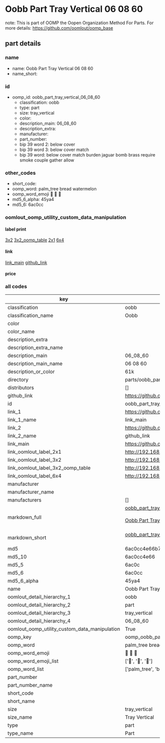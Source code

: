 # Oobb Part Tray Vertical 06 08 60  

note: This is part of OOMP the Oopen Organization Method For Parts. For more details: https://github.com/oomlout/oomp_base

##  part details





### name
* name: Oobb Part Tray Vertical 06 08 60
* name_short: 
### id
* oomp_id: oobb_part_tray_vertical_06_08_60
  * classification: oobb
  * type: part
  * size: tray_vertical
  * color: 
  * description_main: 06_08_60
  * description_extra: 
  * manufacturer: 
  * part_number: 
  * bip 39 word 2: below cover
  * bip 39 word 3: below cover match
  * bip 39 word: below cover match burden jaguar bomb brass require smoke couple gather allow

### other_codes
* short_code: 
* oomp_word: palm_tree bread watermelon
* oomp_word_emoji :palm_tree: :bread: :watermelon:
* md5_6_alpha: 45ya4
* md5_6: 6ac0cc






### oomlout_oomp_utility_custom_data_manipulation
#### label print
[3x2](http://192.168.1.245:1112/?label=oomp%2045ya4)
[3x2_oomp_table](http://192.168.1.107:1112/?label=oomp%2045ya4)
[2x1](http://192.168.1.242:1112/?label=oomp%2045ya4)
[6x4](http://192.168.1.55:1112/?label=oomp%2045ya4)    

#### link

[link_main](https://github.com/oomlout/oomlout_oomp_current_version_messy/tree/main/parts/oobb_part_tray_vertical_06_08_60) [github_link](https://github.com/oomlout/oomlout_oomp_part_src/tree/main/parts/oobb_part_tray_vertical_06_08_60)                             

#### price







### all codes 
| key | value |  
| --- | --- |  
| classification | oobb |  
| classification_name | Oobb |  
| color |  |  
| color_name |  |  
| description_extra |  |  
| description_extra_name |  |  
| description_main | 06_08_60 |  
| description_main_name | 06 08 60 |  
| description_or_color | 61k |  
| directory | parts/oobb_part_tray_vertical_06_08_60 |  
| distributors | [] |  
| github_link | https://github.com/oomlout/oomlout_oomp_part_src/tree/main/parts/oobb_part_tray_vertical_06_08_60 |  
| id | oobb_part_tray_vertical_06_08_60 |  
| link_1 | https://github.com/oomlout/oomlout_oomp_current_version_messy/tree/main/parts/oobb_part_tray_vertical_06_08_60 |  
| link_1_name | link_main |  
| link_2 | https://github.com/oomlout/oomlout_oomp_part_src/tree/main/parts/oobb_part_tray_vertical_06_08_60 |  
| link_2_name | github_link |  
| link_main | https://github.com/oomlout/oomlout_oomp_current_version_messy/tree/main/parts/oobb_part_tray_vertical_06_08_60 |  
| link_oomlout_label_2x1 | http://192.168.1.242:1112/?label=oomp%2045ya4 |  
| link_oomlout_label_3x2 | http://192.168.1.245:1112/?label=oomp%2045ya4 |  
| link_oomlout_label_3x2_oomp_table | http://192.168.1.107:1112/?label=oomp%2045ya4 |  
| link_oomlout_label_6x4 | http://192.168.1.55:1112/?label=oomp%2045ya4 |  
| manufacturer |  |  
| manufacturer_name |  |  
| manufacturers | [] |  
| markdown_full | [oobb_part_tray_vertical_06_08_60](https://github.com/oomlout/oomlout_oomp_current_version_messy/tree/main/parts/oobb_part_tray_vertical_06_08_60)<br>[](https://github.com/oomlout/oomlout_oomp_current_version_messy/tree/main/parts/oobb_part_tray_vertical_06_08_60)<br>[Oobb Part Tray Vertical 06 08 60](https://github.com/oomlout/oomlout_oomp_current_version_messy/tree/main/parts/oobb_part_tray_vertical_06_08_60)<br><br> |  
| markdown_short | [oobb_part_tray_vertical_06_08_60](https://github.com/oomlout/oomlout_oomp_current_version_messy/tree/main/parts/oobb_part_tray_vertical_06_08_60)<br><br> |  
| md5 | 6ac0cc4e66b7036464bb91e9118c60a6 |  
| md5_10 | 6ac0cc4e66 |  
| md5_5 | 6ac0c |  
| md5_6 | 6ac0cc |  
| md5_6_alpha | 45ya4 |  
| name | Oobb Part Tray Vertical 06 08 60 |  
| oomlout_detail_hierarchy_1 | oobb |  
| oomlout_detail_hierarchy_2 | part |  
| oomlout_detail_hierarchy_3 | tray_vertical |  
| oomlout_detail_hierarchy_4 | 06_08_60 |  
| oomlout_oomp_utility_custom_data_manipulation | True |  
| oomp_key | oomp_oobb_part_tray_vertical_06_08_60 |  
| oomp_word | palm_tree bread watermelon |  
| oomp_word_emoji | :palm_tree: :bread: :watermelon: |  
| oomp_word_emoji_list | [':palm_tree:', ':bread:', ':watermelon:'] |  
| oomp_word_list | ['palm_tree', 'bread', 'watermelon'] |  
| part_number |  |  
| part_number_name |  |  
| short_code |  |  
| short_name |  |  
| size | tray_vertical |  
| size_name | Tray Vertical |  
| type | part |  
| type_name | Part |  
